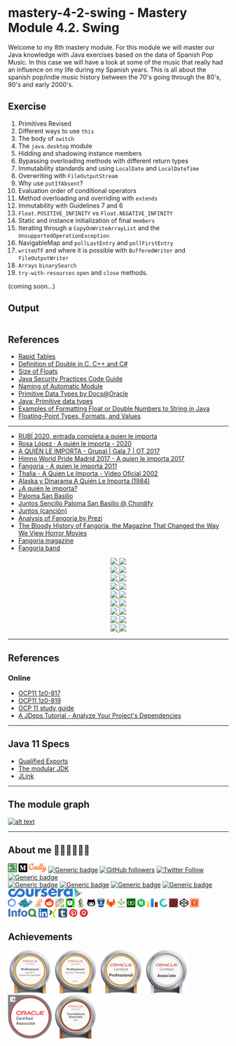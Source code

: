 # mastery-4-2-swing - Mastery Module 4.2. Swing

Welcome to my 8th mastery module. For this module we will master our Java knowledge with Java exercises based on the data of Spanish Pop Music. In this case we will have a look at some of the music that really had an influence on my life during my Spanish years. This is all about the spanish pop/indie music history between the 70's going through the 80's, 90's and early 2000's.

## Exercise

1.  Primitives Revised
2.  Different ways to use `this`
3.  The body of `switch`
4.  The `java.desktop` module
5.  Hidding and shadowing instance members
6.  Bypassing overloading methods with different return types
7.  Immutability standards and using `LocalDate` and `LocalDateTime`
8.  Overwriting with `FileOutputStream`
9.  Why use `putIfAbsent`?
10. Evaluation order of conditional operators
11. Method overloading and overriding with `extends`
12. Immutability with Guidelines 7 and 6
13. `Float.POSITIVE_INFINITY` vs `Float.NEGATIVE_INFINITY`
14. Static and instance initialization of final `members`
15. Iterating through a `CopyOnWriteArrayList` and the `UnsupportedOperationException`
16. NavigableMap and `pollLastEntry` and `pollFirstEntry`
17. `writeUTF` and where it is possible with `BufferedWriter` and `FileOutputWriter`
18. `Arrays` `binarySearch`
19. `try-with-resources` `open` and `close` methods.

(coming soon...)

## Output

```text

```

## References

-   [Rapid Tables](https://www.rapidtables.com/convert/number/decimal-to-octal.html)
-   [Definition of Double in C, C++ and C#](https://www.thoughtco.com/definition-of-double-958065#:~:text=Double%20vs.&text=Its%20range%20is%20approximately%201.5,to%201.7%20%C3%97%2010308.)
-   [Size of Floats](https://chortle.ccsu.edu/java5/Notes/chap11/ch11_2.html)
-   [Java Security Practices Code Guide](https://www.oracle.com/java/technologies/javase/seccodeguide.html)
-   [Naming of Automatic Module](https://www.tutorialspoint.com/what-are-automatic-modules-in-java-9)
-   [Primitive Data Types by Docs@Oracle](https://docs.oracle.com/javase/tutorial/java/nutsandbolts/datatypes.html)
-   [Java: Primitive data types](https://cs.fit.edu/~ryan/java/language/java-data.html)
-   [Examples of Formatting Float or Double Numbers to String in Java](https://www.java67.com/2014/06/how-to-format-float-or-double-number-java-example.html)
-   [Floating-Point Types, Formats, and Values](https://docs.oracle.com/javase/specs/jls/se7/html/jls-4.html#jls-4.2.3)

---

-   [RUBÍ 2020, entrada completa a quien le importa](https://www.youtube.com/watch?v=aNMdaRbX_-k)
-   [Rosa López · A quién le importa - 2020](https://www.youtube.com/watch?v=NxlfzjWX2Z4)
-   [A QUIÉN LE IMPORTA - Grupal | Gala 7 | OT 2017](https://www.youtube.com/watch?v=hoH6OXQpmQY)
-   [Himno World Pride Madrid 2017 - A quien le importa 2017](https://www.lasexta.com/especiales/world-pride-madrid/orgullo-lgtbi/a-quien-le-importa-asi-suena-el-himno-oficial-del-world-pride-madrid-2017_201706285953f2d20cf2a25c00ab7737.html)
-   [Fangoria - A quien le importa 2011](https://www.youtube.com/watch?v=XX_hWpPnd3I)
-   [Thalia - A Quien Le Importa - Video Oficial 2002](https://www.youtube.com/watch?v=s0MG5mdwweU)
-   [Alaska y Dinarama A Quién Le Importa (1984)](https://www.youtube.com/watch?v=N2L7cRsUA0E)
-   [¿A quién le importa?](https://en.wikipedia.org/wiki/%C2%BFA_qui%C3%A9n_le_importa%3F)
-   [Paloma San Basilio](https://nl.wikipedia.org/wiki/Paloma_San_Basilio)
-   [Juntos Sencillo Paloma San Basilio @ Chordify](https://chordify.net/chords/juntos-sencillo-juntos-paloma-san-basilio-arturo-baez-velasquez)
-   [Juntos (canción)](https://es.wikipedia.org/wiki/Juntos_(canci%C3%B3n))
-   [Analysis of Fangoria by Prezi](https://prezi.com/goxtiwbslbm1/analysis-of-fangoria/)
-   [The Bloody History of Fangoria, the Magazine That Changed the Way We View Horror Movies](https://www.mentalfloss.com/article/560144/how-fangoria-magazine-changed-horror-movies)
-   [Fangoria magazine](https://en.wikipedia.org/wiki/Fangoria)
-   [Fangoria band](https://en.wikipedia.org/wiki/Fangoria_(band))

<div align="center">
      <a href="https://www.youtube.com/watch?v=qSkcpM0zDnU">
         <img 
              src="https://img.youtube.com/vi/qSkcpM0zDnU/0.jpg" 
              style="width:10%;">
      </a>
      <a href="https://www.youtube.com/watch?v=bt-92dlspc4">
         <img 
              src="https://img.youtube.com/vi/bt-92dlspc4/0.jpg" 
              style="width:10%;">
      </a>
</div>
<div align="center">
      <a href="https://www.youtube.com/watch?v=WbC2U48HhvQ">
         <img 
              src="https://img.youtube.com/vi/WbC2U48HhvQ/0.jpg" 
              style="width:10%;">
      </a>
      <a href="https://www.youtube.com/watch?v=hDYNkas2z88">
         <img 
              src="https://img.youtube.com/vi/hDYNkas2z88/0.jpg" 
              style="width:10%;">
      </a>
</div>
<div align="center">
      <a href="https://www.youtube.com/watch?v=N1uTrIJCAOU">
         <img 
              src="https://img.youtube.com/vi/N1uTrIJCAOU/0.jpg" 
              style="width:10%;">
      </a>
      <a href="https://www.youtube.com/watch?v=KKNwl0s6ap0">
         <img 
              src="https://img.youtube.com/vi/KKNwl0s6ap0/0.jpg" 
              style="width:10%;">
      </a>
</div>
<div align="center">
      <a href="https://www.youtube.com/watch?v=WdvKgZVgWWg">
         <img 
              src="https://img.youtube.com/vi/WdvKgZVgWWg/0.jpg" 
              style="width:10%;">
      </a>
      <a href="https://www.youtube.com/watch?v=juNxwa6H3lI">
         <img 
              src="https://img.youtube.com/vi/juNxwa6H3lI/0.jpg" 
              style="width:10%;">
      </a>
</div>
<div align="center">
      <a href="https://www.youtube.com/watch?v=zvj1Lv9mVKw">
         <img 
              src="https://img.youtube.com/vi/zvj1Lv9mVKw/0.jpg" 
              style="width:10%;">
      </a>
      <a href="https://www.youtube.com/watch?v=mTo7MiVDkPU">
         <img 
              src="https://img.youtube.com/vi/mTo7MiVDkPU/0.jpg" 
              style="width:10%;">
      </a>
</div>
<div align="center">
      <a href="https://www.youtube.com/watch?v=eHeRVD0Q_ig">
         <img 
              src="https://img.youtube.com/vi/eHeRVD0Q_ig/0.jpg" 
              style="width:10%;">
      </a>
      <a href="https://www.youtube.com/watch?v=OnQeexb8bB8">
         <img 
              src="https://img.youtube.com/vi/OnQeexb8bB8/0.jpg" 
              style="width:10%;">
      </a>
</div>

<div align="center">
      <a href="https://www.youtube.com/watch?v=XX_hWpPnd3I">
         <img 
              src="https://img.youtube.com/vi/XX_hWpPnd3I/0.jpg" 
              style="width:10%;">
      </a>
      <a href="https://www.youtube.com/watch?v=9DUokHPG5G8">
         <img 
              src="https://img.youtube.com/vi/9DUokHPG5G8/0.jpg" 
              style="width:10%;">
      </a>
</div>
<div align="center">
      <a href="https://www.youtube.com/watch?v=t3RzZHWmbBw">
         <img 
              src="https://img.youtube.com/vi/t3RzZHWmbBw/0.jpg" 
              style="width:10%;">
      </a>
      <a href="https://www.youtube.com/watch?v=smfo5w7sKMY">
         <img 
              src="https://img.youtube.com/vi/smfo5w7sKMY/0.jpg" 
              style="width:10%;">
      </a>
</div>
<div align="center">
      <a href="https://www.youtube.com/watch?v=PaHaA7fQPKA">
         <img 
              src="https://img.youtube.com/vi/PaHaA7fQPKA/0.jpg" 
              style="width:10%;">
      </a>
      <a href="https://www.youtube.com/watch?v=o2tLprSl14U">
         <img 
              src="https://img.youtube.com/vi/o2tLprSl14U/0.jpg" 
              style="width:10%;">
      </a>
</div>

---

## References

### Online

-   [OCP11 1z0-817](https://education.oracle.com/upgrade-ocp-java-6-7-8-to-java-se-11-developer/pexam_1Z0-817)
-   [OCP11 1z0-819](https://education.oracle.com/java-se-11-developer/pexam_1Z0-819)
-   [OCP 11 study guide](https://www.goodreads.com/book/show/51132641-ocp-oracle-certified-professional-java-se-11-programmer-i-study-guide)
-   [A JDeps Tutorial - Analyze Your Project's Dependencies](https://nipafx.dev/jdeps-tutorial-analyze-java-project-dependencies)

---

## Java 11 Specs

-   [Qualified Exports](https://www.logicbig.com/tutorials/core-java-tutorial/modules/qualified-exports.html)
-   [The modular JDK](https://openjdk.java.net/jeps/200)
-   [JLink](https://docs.oracle.com/javase/9/tools/jlink.htm)

---

## The module graph

[![alt text](https://bugs.openjdk.java.net/secure/attachment/72525/jdk.png "The module graph")](https://openjdk.java.net/jeps/200)
 
---

## About me 👨🏽‍💻🚀🏳️‍🌈

[![alt text](https://raw.githubusercontent.com/jesperancinha/project-signer/master/project-signer-templates/icons-20/JEOrgLogo-20.png "João Esperancinha Homepage")](http://joaofilipesabinoesperancinha.nl)
[![alt text](https://raw.githubusercontent.com/jesperancinha/project-signer/master/project-signer-templates/icons-20/medium-20.png "Medium")](https://medium.com/@jofisaes)
[![alt text](https://raw.githubusercontent.com/jesperancinha/project-signer/master/project-signer-templates/icons-20/credly-20.png "Credly")](https://www.credly.com/users/joao-esperancinha)
[![Generic badge](https://img.shields.io/static/v1.svg?label=Homepage&message=joaofilipesabinoesperancinha.nl&color=6495ED "João Esperancinha Homepage")](https://joaofilipesabinoesperancinha.nl/)
[![GitHub followers](https://img.shields.io/github/followers/jesperancinha.svg?label=jesperancinha&style=social "GitHub")](https://github.com/jesperancinha)
[![Twitter Follow](https://img.shields.io/twitter/follow/joaofse?label=João%20Esperancinha&style=social "Twitter")](https://twitter.com/joaofse)
[![Generic badge](https://img.shields.io/static/v1.svg?label=GitHub&message=JEsperancinhaOrg&color=yellow "jesperancinha.org dependencies")](https://github.com/JEsperancinhaOrg)   
[![Generic badge](https://img.shields.io/static/v1.svg?label=Articles&message=Across%20The%20Web&color=purple)](https://github.com/jesperancinha/project-signer/blob/master/project-signer-templates/Articles.md)
[![Generic badge](https://img.shields.io/static/v1.svg?label=Webapp&message=Image%20Train%20Filters&color=6495ED)](http://itf.joaofilipesabinoesperancinha.nl/)
[![Generic badge](https://img.shields.io/static/v1.svg?label=All%20Badges&message=Badges&color=red "All badges")](https://joaofilipesabinoesperancinha.nl/badges)
[![Generic badge](https://img.shields.io/static/v1.svg?label=Status&message=Project%20Status&color=red "Project statuses")](https://github.com/jesperancinha/project-signer/blob/master/project-signer-quality/Info.md)
[![alt text](https://raw.githubusercontent.com/jesperancinha/project-signer/master/project-signer-templates/icons-20/coursera-20.png "Coursera")](https://www.coursera.org/user/da3ff90299fa9297e283ee8e65364ffb)
[![alt text](https://raw.githubusercontent.com/jesperancinha/project-signer/master/project-signer-templates/icons-20/google-apps-20.png "Google Apps")](https://play.google.com/store/apps/developer?id=Joao+Filipe+Sabino+Esperancinha)   
[![alt text](https://raw.githubusercontent.com/jesperancinha/project-signer/master/project-signer-templates/icons-20/sonatype-20.png "Sonatype Search Repos")](https://search.maven.org/search?q=org.jesperancinha)
[![alt text](https://raw.githubusercontent.com/jesperancinha/project-signer/master/project-signer-templates/icons-20/docker-20.png "Docker Images")](https://hub.docker.com/u/jesperancinha)
[![alt text](https://raw.githubusercontent.com/jesperancinha/project-signer/master/project-signer-templates/icons-20/stack-overflow-20.png)](https://stackoverflow.com/users/3702839/joao-esperancinha)
[![alt text](https://raw.githubusercontent.com/jesperancinha/project-signer/master/project-signer-templates/icons-20/reddit-20.png "Reddit")](https://www.reddit.com/user/jesperancinha/)
[![alt text](https://raw.githubusercontent.com/jesperancinha/project-signer/master/project-signer-templates/icons-20/devto-20.png "Dev To")](https://dev.to/jofisaes)
[![alt text](https://raw.githubusercontent.com/jesperancinha/project-signer/master/project-signer-templates/icons-20/hackernoon-20.jpeg "Hackernoon")](https://hackernoon.com/@jesperancinha)
[![alt text](https://raw.githubusercontent.com/jesperancinha/project-signer/master/project-signer-templates/icons-20/codeproject-20.png "Code Project")](https://www.codeproject.com/Members/jesperancinha)
[![alt text](https://raw.githubusercontent.com/jesperancinha/project-signer/master/project-signer-templates/icons-20/github-20.png "GitHub")](https://github.com/jesperancinha)
[![alt text](https://raw.githubusercontent.com/jesperancinha/project-signer/master/project-signer-templates/icons-20/bitbucket-20.png "BitBucket")](https://bitbucket.org/jesperancinha)
[![alt text](https://raw.githubusercontent.com/jesperancinha/project-signer/master/project-signer-templates/icons-20/gitlab-20.png "GitLab")](https://gitlab.com/jesperancinha)
[![alt text](https://raw.githubusercontent.com/jesperancinha/project-signer/master/project-signer-templates/icons-20/bintray-20.png "BinTray")](https://bintray.com/jesperancinha)
[![alt text](https://raw.githubusercontent.com/jesperancinha/project-signer/master/project-signer-templates/icons-20/free-code-camp-20.jpg "FreeCodeCamp")](https://www.freecodecamp.org/jofisaes)
[![alt text](https://raw.githubusercontent.com/jesperancinha/project-signer/master/project-signer-templates/icons-20/hackerrank-20.png "HackerRank")](https://www.hackerrank.com/jofisaes)
[![alt text](https://raw.githubusercontent.com/jesperancinha/project-signer/master/project-signer-templates/icons-20/codeforces-20.png "Code Forces")](https://codeforces.com/profile/jesperancinha)
[![alt text](https://raw.githubusercontent.com/jesperancinha/project-signer/master/project-signer-templates/icons-20/codebyte-20.png "Codebyte")](https://coderbyte.com/profile/jesperancinha)
[![alt text](https://raw.githubusercontent.com/jesperancinha/project-signer/master/project-signer-templates/icons-20/codewars-20.png "CodeWars")](https://www.codewars.com/users/jesperancinha)
[![alt text](https://raw.githubusercontent.com/jesperancinha/project-signer/master/project-signer-templates/icons-20/codepen-20.png "Code Pen")](https://codepen.io/jesperancinha)
[![alt text](https://raw.githubusercontent.com/jesperancinha/project-signer/master/project-signer-templates/icons-20/hacker-news-20.png "Hacker News")](https://news.ycombinator.com/user?id=jesperancinha)
[![alt text](https://raw.githubusercontent.com/jesperancinha/project-signer/master/project-signer-templates/icons-20/infoq-20.png "InfoQ")](https://www.infoq.com/profile/Joao-Esperancinha.2/)
[![alt text](https://raw.githubusercontent.com/jesperancinha/project-signer/master/project-signer-templates/icons-20/linkedin-20.png "LinkedIn")](https://www.linkedin.com/in/joaoesperancinha/)
[![alt text](https://raw.githubusercontent.com/jesperancinha/project-signer/master/project-signer-templates/icons-20/xing-20.png "Xing")](https://www.xing.com/profile/Joao_Esperancinha/cv)
[![alt text](https://raw.githubusercontent.com/jesperancinha/project-signer/master/project-signer-templates/icons-20/tumblr-20.png "Tumblr")](https://jofisaes.tumblr.com/)
[![alt text](https://raw.githubusercontent.com/jesperancinha/project-signer/master/project-signer-templates/icons-20/pinterest-20.png "Pinterest")](https://nl.pinterest.com/jesperancinha/)
[![alt text](https://raw.githubusercontent.com/jesperancinha/project-signer/master/project-signer-templates/icons-20/quora-20.png "Quora")](https://nl.quora.com/profile/Jo%C3%A3o-Esperancinha)

## Achievements

[![Oracle Certified Professional, JEE 7 Developer](https://raw.githubusercontent.com/jesperancinha/project-signer/master/project-signer-templates/badges/oracle-certified-professional-java-ee-7-application-developer-100.png "Oracle Certified Professional, JEE7 Developer")](https://www.credly.com/badges/27a14e06-f591-4105-91ca-8c3215ef39a2)
[![Oracle Certified Professional, Java SE 11 Programmer](https://raw.githubusercontent.com/jesperancinha/project-signer/master/project-signer-templates/badges/oracle-certified-professional-java-se-11-developer-100.png "Oracle Certified Professional, Java SE 11 Programmer")](https://www.credly.com/badges/87609d8e-27c5-45c9-9e42-60a5e9283280)
[![Oracle Certified Professional, Java SE 8 Programmer](https://raw.githubusercontent.com/jesperancinha/project-signer/master/project-signer-templates/badges/oracle-certified-professional-java-se-8-programmer-100.png "Oracle Certified Professional, Java SE 8 Programmer")](https://www.credly.com/badges/92e036f5-4e11-4cff-9935-3e62266d2074)
[![Oracle Certified Associate, Java SE 8 Programmer](https://raw.githubusercontent.com/jesperancinha/project-signer/master/project-signer-templates/badges/oracle-certified-associate-java-se-8-programmer-100.png "Oracle Certified Associate, Java SE 8 Programmer")](https://www.credly.com/badges/a206436d-6fd8-4ca1-8feb-38a838446ee7)
[![Oracle Certified Associate, Java SE 7 Programmer](https://raw.githubusercontent.com/jesperancinha/project-signer/master/project-signer-templates/badges/oracle-certified-associate-java-se-7-programmer-100.png "Oracle Certified Associate, Java SE 7 Programmer")](https://www.credly.com/badges/f4c6cc1e-cb52-432b-904d-36d266112225)
[![Oracle Certified Junior Associate](https://raw.githubusercontent.com/jesperancinha/project-signer/master/project-signer-templates/badges/oracle-certified-foundations-associate-java-100.png "Oracle Certified Foundations Associate")](https://www.credly.com/badges/6db92c1e-7bca-4856-9543-0d5ed0182794)
